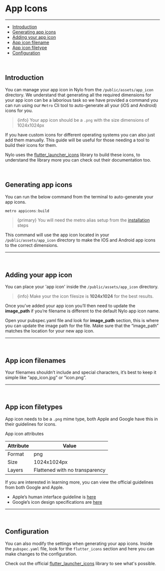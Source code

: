 # App Icons

---

<a name="section-1"></a>
- [Introduction](#introduction "Introduction")
- [Generating app icons](#generating-app-icons "Generating app icons")
- [Adding your app icon](#adding-your-app-icon)
- [App icon filename](#app-icon-filenames "App icon filenames")
- [App icon filetype](#app-icon-filetype "App icon filetype")
- [Configuration](#configuration "Configuration for app icons")


<a name="introduction"></a>
<br>
## Introduction

You can manage your app icon in Nylo from the `/public/assets/app_icon` directory. We understand that generating all the required dimensions for your app icon can be a laborious task so we have provided a command you can run using our `Metro` Cli tool to auto-generate all your (iOS and Android) icons for you. 

> {info}  Your app icon should be a `.png` with the size dimensions of 1024x1024px

If you have custom icons for different operating systems you can also just add them manually. This guide will be useful for those needing a tool to build their icons for them.

Nylo uses the [flutter\_launcher\_icons](https://pub.dev/packages/flutter_launcher_icons) library to build these icons, to understand the library more you can check out their documentation too.

<a name="generating-app-icons"></a>
<br>

## Generating app icons


You can run the below command from the terminal to auto-generate your app icons.
``` dart
metro appicons:build
```

> {primary} You will need the metro alias setup from the [installation](/docs/1.x/installation) steps

This command will use the app icon located in your `/public/assets/app_icon`  directory to make the IOS and Android app icons to the correct dimensions.

---

<a name="adding-your-app-icon"></a>
<br>

## Adding your app icon

You can place your 'app icon' inside the `/public/assets/app_icon` directory. 

> {info} Make your the icon filesize is **1024x1024** for the best results. 

Once you’ve added your app icon you’ll then need to update the **image\_path** if you’re filename is different to the default Nylo app icon name. 

Open your pubspec.yaml file and look for **image\_path** section, this is where you can update the image path for the file. Make sure that the “image\_path” matches the location for your new app icon.

---

<a name="app-icon-filenames"></a>
<br>

## App icon filenames

Your filenames shouldn’t include and special characters, it’s best to keep it simple like “app\_icon.jpg” or “icon.png”.

---

<a name="app-icon-filetype"></a>
<br>

## App icon filetypes

App icon needs to be a `.png` mime type, both Apple and Google have this in their guidelines for icons.
 
App icon attributes

| Attribute  | Value  |
|---|---|
|  Format |  png |
|  Size |  1024x1024px |
|  Layers |  Flattened with no transparency |

If you are interested in learning more, you can view the official guidelines from both Google and Apple.

- Apple’s human interface guideline is [here](https://developer.apple.com/design/human-interface-guidelines/ios/icons-and-images/app-icon/ "Apple’s human interface guideline for App Icons")
- Google’s icon design specifications are [here](https://developer.android.com/google-play/resources/icon-design-specifications "Google’s guidelines for icon design")

---

<a name="configuration"></a>
<br>

## Configuration

You can also modify the settings when generating your app icons.
Inside the `pubspec.yaml` file, look for the `flutter_icons` section and here you can make changes to the configuration.

Check out the official [flutter\_launcher\_icons](https://pub.dev/packages/flutter_launcher_icons) library to see what's possible.